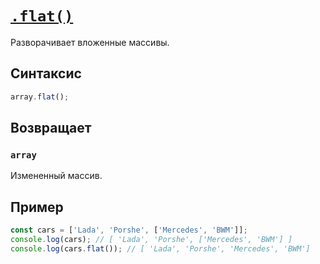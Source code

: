 # [`.flat()`](../index.md)

Разворачивает вложенные массивы.

## Синтаксис

```js
array.flat();
```

## Возвращает

### `array`

Измененный массив.

## Пример

```js
const cars = ['Lada', 'Porshe', ['Mercedes', 'BWM']];
console.log(cars); // [ 'Lada', 'Porshe', ['Mercedes', 'BWM'] ]
console.log(cars.flat()); // [ 'Lada', 'Porshe', 'Mercedes', 'BWM']
```

